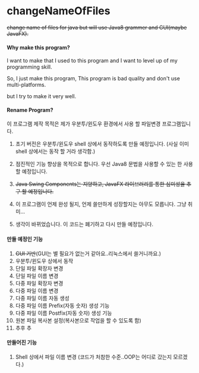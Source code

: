 # changeNameOfFiles

~~change name of files for java but will use Java8 grammer and GUI(maybe JavaFX).~~

#### Why make this program?

I want to make that I used to this program and I want to level up of my programming skill.

So, I just make this program, This program is bad quality and don't use multi-platforms.

but I try to make it very well.

#### Rename Program? 

이 프로그램 제작 목적은 제가 우분투/윈도우 환경에서 사용 할 파일변경 프로그램입니다. 

1. 초기 버전은 우분투/윈도우 shell 상에서 동작하도록 만들 예정입니다. (사실 이미 shell 상에서는 동작 할 거라 생각함.)

2. 점진적인 기능 향상을 목적으로 합니다. 우선 Java8 문법을 사용할 수 있는 한 사용할 예정입니다. 

3. ~~Java Swing Components는 지양하고, JavaFX 라이브러리를 통한 심미성을 추구 할 예정입니다.~~

4. 이 프로그램이 언제 완성 될지, 언제 쓸만하게 성장할지는 아무도 모릅니다. 그냥 취미...

5. 생각이 바뀌었습니다. 이 코드는 폐기하고 다시 만들 예정입니다.

#### 만들 예정인 기능 

1. ~~GUI 기반~~(GUI는 별 필요가 없는거 같아요..리눅스에서 쓸거니까요.)
2. 우분투/윈도우 상에서 동작
3. 단일 파일 확장자 변경
4. 단일 파일 이름 변경
5. 다중 파일 확장자 변경
6. 다중 파일 이름 변경
7. 다중 파일 이름 자동 생성
8. 다중 파일 이름 Prefix(자동 숫자) 생성 기능
8. 다중 파일 이름 Postfix(자동 숫자) 생성 기능
9. 원본 파일 복사본 설정(복사본으로 작업을 할 수 있도록 함)
10. 추후 추

#### 만들어진 기능

1. Shell 상에서 파일 이름 변경 (코드가 처참한 수준..OOP는 어디로 갔는지 모르겠다.)
